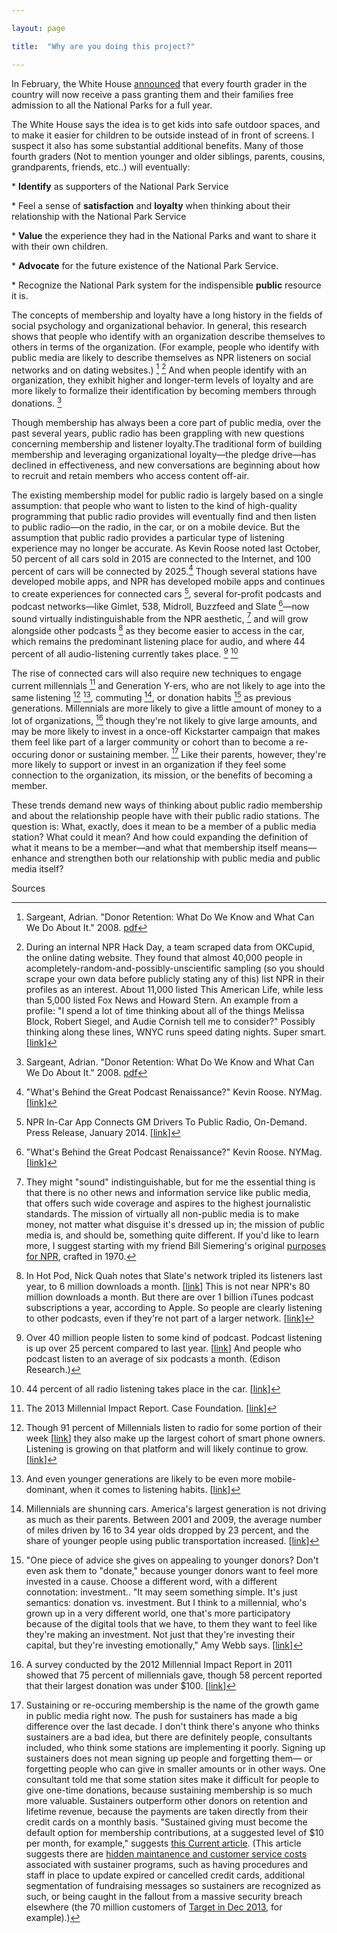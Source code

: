 ```yaml
---

layout: page

title:  "Why are you doing this project?"

---
```




In February, the White House [announced](https://www.whitehouse.gov/the-press-office/2015/02/19/fact-sheet-launching-every-kid-park-initiative-and-designating-new-natio) that every fourth grader in the country will now receive a pass granting them and their families free admission to all the National Parks for a full year.

The White House says the idea is to get kids into safe outdoor spaces, and to make it easier for children to be outside instead of in front of screens. I suspect it also has some substantial additional benefits. Many of those fourth graders (Not to mention younger and older siblings, parents, cousins, grandparents, friends, etc..) will eventually:

\* **Identify** as supporters of the National Park Service

\* Feel a sense of **satisfaction** and **loyalty** when thinking about their relationship with the National Park Service

\* **Value** the experience they had in the National Parks and want to share it with their own children.

\* **Advocate** for the future existence of the National Park Service.

\* Recognize the National Park system for the indispensible **public** resource it is.

The concepts of membership and loyalty have a long history in the fields of social psychology and organizational behavior. In general, this research shows that people who identify with an organization describe themselves to others in terms of the organization. (For example, people who identify with public media are likely to describe themselves as NPR listeners on social networks and on dating websites.) [^1] [^2] And when people identify with an organization, they exhibit higher and longer-term levels of loyalty and are more likely to formalize their identification by becoming members through donations. [^3]

Though membership has always been a core part of public media, over the past several years, public radio has been grappling with new questions concerning membership and listener loyalty.The traditional form of building membership and leveraging organizational loyalty—the pledge drive—has declined in effectiveness, and new conversations are beginning about how to recruit and retain members who access content off-air.

The existing membership model for public radio is largely based on a single assumption: that people who want to listen to the kind of high-quality programming that public radio provides will eventually find and then listen to public radio—on the radio, in the car, or on a mobile device. But the assumption that public radio provides a particular type of listening experience may no longer be accurate. As Kevin Roose noted last October, 50 percent of all cars sold in 2015 are connected to the Internet, and 100 percent of cars will be connected by 2025.[^4] Though several stations have developed mobile apps, and NPR has developed mobile apps and continues to create experiences for connected cars [^5], several for-profit podcasts and podcast networks—like Gimlet, 538, Midroll, Buzzfeed and Slate [^6]—now sound virtually indistinguishable from the NPR aesthetic, [^17] and will grow alongside other podcasts [^7] as they become easier to access in the car, which remains the predominant listening place for audio, and where 44 percent of all audio-listening currently takes place. [^8] [^9]

The rise of connected cars will also require new techniques to engage current millennials [^10] and Generation Y-ers, who are not likely to age into the same listening [^11] [^14], commuting [^12], or donation habits [^13] as previous generations. Millennials are more likely to give a little amount of money to a lot of organizations, [^15] though they're not likely to give large amounts, and may be more likely to invest in a once-off Kickstarter campaign that makes them feel like part of a larger community or cohort than to become a re-occuring donor or sustaining member. [^16] Like their parents, however, they're more likely to support or invest in an organization if they feel some connection to the  organization, its mission, or the benefits of becoming a member.

These trends demand new ways of thinking about public radio membership and about the relationship people have with their public radio stations. The question is: What, exactly, does it mean to be a member of a public media station? What could it mean? And how could expanding the definition of what it means to be a member—and what that membership itself means— enhance and strengthen both our relationship with public media and public media itself?



Sources

[^1]: Sargeant, Adrian. "Donor Retention: What Do We Know and What Can We Do About It." 2008. [pdf](http://www.studyfundraising.com/wp-content/uploads/2013/06/Donor-Retention.pdf)

[^2]: During an internal NPR Hack Day, a team scraped data from OKCupid, the online dating website. They found that almost 40,000 people in acompletely-random-and-possibly-unscientific sampling (so you should scrape your own data before publicly stating any of this) list NPR in their profiles as an interest. About 11,000 listed This American Life, while less than 5,000 listed Fox News and Howard Stern. An example from a profile: "I spend a lot of time thinking about all of the things Melissa Block, Robert Siegel, and Audie Cornish tell me to consider?" Possibly thinking along these lines, WNYC runs speed dating nights. Super smart. [[link](http://www.wnyc.org/events/wnyc-events/2014/feb/20/meet-wnyc-40-under-speed-dating-party-for-straight-singles/)]

[^3]: Sargeant, Adrian. "Donor Retention: What Do We Know and What Can We Do About It." 2008. [pdf](http://www.studyfundraising.com/wp-content/uploads/2013/06/Donor-Retention.pdf)

[^4]: "What's Behind the Great Podcast Renaissance?" Kevin Roose. NYMag. [[link](http://nymag.com/daily/intelligencer/2014/10/whats-behind-the-great-podcast-renaissance.html)]

[^5]: NPR In-Car App Connects GM Drivers To Public Radio, On-Demand. Press Release, January 2014. [[link](http://www.npr.org/about-npr/260143416/npr-in-car-app-connects-gm-drivers-to-on-demand-public-radio-content)]

[^6]: "What's Behind the Great Podcast Renaissance?" Kevin Roose. NYMag. [[link](http://nymag.com/daily/intelligencer/2014/10/whats-behind-the-great-podcast-renaissance.html)]

[^7]: In Hot Pod, Nick Quah notes that Slate's network tripled its listeners last year, to 6 million downloads a month. [[link](http://tinyletter.com/hotpod/letters/hot-pod-how-you-listen-audiosear-ch-pub-radio-exodus)] This is not near NPR's 80 million downloads a month. But there are over 1 billion iTunes podcast subscriptions a year, according to Apple. So people are clearly listening to other podcasts, even if they're not part of a larger network. [[link](http://www.washingtonpost.com/business/technology/podcasts-are-back--and-making-money/2014/09/25/54abc628-39c9-11e4-9c9f-ebb47272e40e_print.html)]

[^8]: Over 40 million people listen to some kind of podcast. Podcast listening is up over 25 percent compared to last year. [[link](http://www.nytimes.com/2014/11/24/business/media/serial-podcastings-first-breakout-hit-sets-stage-for-more.html?_r=0)] And people who podcast listen to an average of six podcasts a month. (Edison Research.)

[^9]: 44 percent of all radio listening takes place in the car. [[link](http://nymag.com/daily/intelligencer/2014/10/whats-behind-the-great-podcast-renaissance.html)]


[^10]: The 2013 Millennial Impact Report. Case Foundation. [[link](http://casefoundation.org/wp-content/uploads/2014/11/MillennialImpactReport-2013.pdf)]

[^11]: Though 91 percent of Millennials listen to radio for some portion of their week [[link](http://www.nielsen.com/us/en/insights/news/2015/a-millennial-majority-for-audio-today.html)] they also make up the largest cohort of smart phone owners. Listening is growing on that platform and will likely continue to grow. [[link](http://www.nielsen.com/us/en/insights/news/2014/mobile-millennials-over-85-percent-of-generation-y-owns-smartphones.html)]

[^12]: Millennials are shunning cars. America's largest generation is not driving as much as their parents. Between 2001 and 2009, the average number of miles driven by 16 to 34 year olds dropped by 23 percent, and the share of younger people using public transportation increased. [[link](http://uspirg.org/reports/usp/millennials-motion)]

[^13]: "One piece of advice she gives on appealing to younger donors? Don't even ask them to "donate," because younger donors want to feel more invested in a cause. Choose a different word, with a different connotation: investment.. "It may seem something simple. It's just semantics: donation vs. investment. But I think to a millennial, who's grown up in a very different world, one that's more participatory because of the digital tools that we have, to them they want to feel like they're making an investment. Not just that they're investing their capital, but they're investing emotionally," Amy Webb says. [[link](http://www.npr.org/blogs/alltechconsidered/2014/10/13/338295367/how-millennials-are-reshaping-charity-and-online-giving)]

[^14]: And even younger generations are likely to be even more mobile-dominant, when it comes to listening habits. [[link](http://www.washingtonpost.com/postlive/teens-are-spending-more-time-consuming-media-on-mobile-devices/2013/03/12/309bb242-8689-11e2-98a3-b3db6b9ac586_story.html)]


[^15]: A survey conducted by the 2012 Millennial Impact Report in 2011 showed that 75 percent of millennials gave, though 58 percent reported that their largest donation was under $100. [[link](https://philanthropy.com/article/75-of-Young-Adults-Gave-to/156477)]

[^16]: Sustaining or re-occuring membership is the name of the growth game in public media right now. The push for sustainers has made a big difference over the last decade. I don't think there's anyone who thinks sustainers are a bad idea, but there are definitely people, consultants included, who think some stations are implementing it poorly. Signing up sustainers does not mean signing up people and forgetting them— or forgetting people who can give in smaller amounts or in other ways. One consultant told me that some station sites make it difficult for people to give one-time donations, because sustaining membership is so much more valuable. Sustainers outperform other donors on retention and lifetime revenue, because the payments are taken directly from their credit cards on a monthly basis. "Sustained giving must become the default option for membership contributions, at a suggested level of $10 per month, for example," suggests [this Current article](http://current.org/2015/02/sustainer-programs-are-growing-but-still-show-room-for-improvement/). (This article suggests there are [hidden maintanence and customer service costs](http://greaterpublic.org/r/hidden-costs-sustainers) associated with sustainer programs, such as having procedures and staff in place to update expired or cancelled credit cards, additional segmentation of fundraising messages so sustainers are recognized as such, or being caught in the fallout from a massive security breach elsewhere (the 70 million customers of [Target in Dec 2013](http://www.washingtonpost.com/business/economy/target-says-70-million-customers-were-hit-by-dec-data-breach-more-than-first-reported/2014/01/10/0ada1026-79fe-11e3-8963-b4b654bcc9b2_story.html), for example).)


[^17]:  They might "sound" indistinguishable, but for me the essential thing is that there is no other news and information service like public media, that offers such wide coverage and aspires to the highest journalistic standards. The mission of virtually all non-public media is to make money, not matter what disguise it's dressed up in; the mission of public media is, and should be, something quite different. If you'd like to learn more, I suggest starting with my friend Bill Siemering's original [purposes for NPR](http://current.org/2012/05/national-public-radio-purposes/), crafted in 1970.
